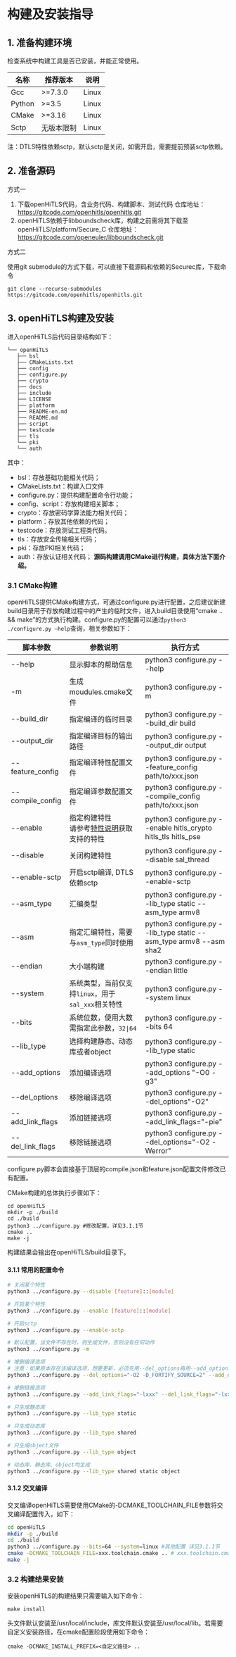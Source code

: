 # 构建及安装指导

## 1. 准备构建环境

检查系统中构建工具是否已安装，并能正常使用。

| **名称** | **推荐版本** | **说明** |
| -------- | ------------ | -------- |
| Gcc        | >=7.3.0       | Linux    |
| Python   | >=3.5          | Linux    |
| CMake    | >=3.16         | Linux    |
| Sctp        | 无版本限制    | Linux    |

注：DTLS特性依赖sctp，默认sctp是关闭，如需开启，需要提前预装sctp依赖。
## 2. 准备源码

方式一

1. 下载openHiTLS代码，含业务代码、构建脚本、测试代码
   仓库地址：https://gitcode.com/openhitls/openhitls.git
2. openHiTLS依赖于libboundscheck库，构建之前需将其下载至openHiTLS/platform/Secure_C
   仓库地址：https://gitcode.com/openeuler/libboundscheck.git

方式二

使用git submodule的方式下载，可以直接下载源码和依赖的Securec库，下载命令

```
git clone --recurse-submodules https://gitcode.com/openhitls/openhitls.git
```

## 3. openHiTLS构建及安装

进入openHiTLS后代码目录结构如下：

```
└── openHiTLS
   ├── bsl
   ├── CMakeLists.txt
   ├── config
   ├── configure.py
   ├── crypto
   ├── docs
   ├── include
   ├── LICENSE
   ├── platform
   ├── README-en.md
   ├── README.md
   ├── script
   ├── testcode
   ├── tls
   └── pki
   └── auth
```

其中：

- bsl：存放基础功能相关代码；
- CMakeLists.txt：构建入口文件
- configure.py：提供构建配置命令行功能；
- config、script：存放构建相关脚本；
- crypto：存放密码学算法能力相关代码；
- platform：存放其他依赖的代码；
- testcode：存放测试工程类代码。
- tls：存放安全传输相关代码；
- pki：存放PKI相关代码；
- auth：存放认证相关代码；
**源码构建调用CMake进行构建，具体方法下面介绍。**

### 3.1 CMake构建

openHiTLS提供CMake构建方式，可通过configure.py进行配置，之后建议新建build目录用于存放构建过程中的产生的临时文件，进入build目录使用“cmake .. && make”的方式执行构建。configure.py的配置可以通过`python3 ./configure.py –help`查询，相关参数如下：

| **脚本参数** | **参数说明** | **执行方式** |
| ------------- | ------------ | ---------------- |
|--help           |显示脚本的帮助信息|python3 configure.py --help|
|-m                |生成moudules.cmake文件|python3 configure.py -m|
|--build_dir    |指定编译的临时目录|python3 configure.py --build_dir build|
|--output_dir |指定编译目标的输出路径|python3 configure.py --output_dir output|
|--feature_config|指定编译特性配置文件|python3 configure.py --feature_config path/to/xxx.json|
|--compile_config|指定编译参数配置文件|python3 configure.py --compile_config path/to/xxx.json|
|--enable|指定构建特性<br>请参考[特性说明](./4_配置指南.md#1-特性说明)获取支持的特性|python3 configure.py --enable hitls_crypto hitls_tls hitls_pse|
|--disable|关闭构建特性|python3 configure.py --disable sal_thread |
|--enable-sctp|开启sctp编译, DTLS依赖sctp|python3 configure.py --enable-sctp|
|--asm_type|汇编类型|python3 configure.py --lib_type  static --asm_type armv8|
|--asm|指定汇编特性，需要与`asm_type`同时使用|python3 configure.py --lib_type  static --asm_type armv8 --asm sha2|
|--endian|大小端构建|python3 configure.py --endian little|
|--system|系统类型，当前仅支持`linux`，用于`sal_xxx`相关特性|python3 configure.py --system linux|
|--bits|系统位数，使用大数需指定此参数，`32\|64`|python3 configure.py --bits 64|
|--lib_type|选择构建静态、动态库或者object|python3 configure.py --lib_type  static|
|--add_options|添加编译选项|python3 configure.py --add_options "-O0 -g3"|
|--del_options|移除编译选项|python3 configure.py --del_options"-O2"|
|--add_link_flags|添加链接选项|python3 configure.py --add_link_flags="-pie"|
|--del_link_flags|移除链接选项|python3 configure.py --del_options="-O2 -Werror"|

configure.py脚本会直接基于顶层的compile.json和feature.json配置文件修改已有配置。

CMake构建的总体执行步骤如下：

```
cd openHiTLS
mkdir -p ./build
cd ./build
python3 ../configure.py #修改配置，详见3.1.1节
cmake ..
make -j
```

构建结果会输出在openHiTLS/build目录下。

#### 3.1.1 常用的配置命令

```bash
# 关闭某个特性
python3 ../configure.py --disable [feature]::[module] 

# 开启某个特性
python3 ../configure.py --enable [feature]::[module]

# 开启sctp
python3 ../configure.py --enable-sctp

# 默认配置，当文件不存在时，则生成文件，否则没有任何动作
python3 ../configure.py -m

# 增删编译选项
# 注意：如果原本存在该编译选项，想要更新，必须先用--del_options再用--add_options添加，如本例子中，原本优化是O0要改为O2
python3 ../configure.py --del_options="-O2 -D_FORTIFY_SOURCE=2" --add_options="-O0 -g"

# 增删链接选项
python3 ../configure.py --add_link_flags="-lxxx" --del_link_flags="-lxxx"

# 只生成静态库
python3 ../configure.py --lib_type static

# 只生成动态库
python3 ../configure.py --lib_type shared

# 只生成object文件
python3 ../configure.py --lib_type object

# 动态库、静态库、object均生成
python3 ../configure.py --lib_type shared static object
```

#### 3.1.2 交叉编译

交叉编译openHiTLS需要使用CMake的-DCMAKE_TOOLCHAIN_FILE参数将交叉编译配置传入，如下：

```bash
cd openHiTLS
mkdir -p ./build
cd ./build
python3 ../configure.py --bits=64 --system=linux #其他配置 详见3.1.1节
cmake -DCMAKE_TOOLCHAIN_FILE=xxx.toolchain.cmake .. # xxx.toolchain.cmake需用户编写
make -j
```

### 3.2 构建结果安装

安装openHiTLS的构建结果只需要输入如下命令：

```
make install
```

头文件默认安装至/usr/local/include，库文件默认安装至/usr/local/lib。若需要自定义安装路径，在cmake配置阶段使用如下命令：

```
cmake -DCMAKE_INSTALL_PREFIX=<自定义路径> ..
```


